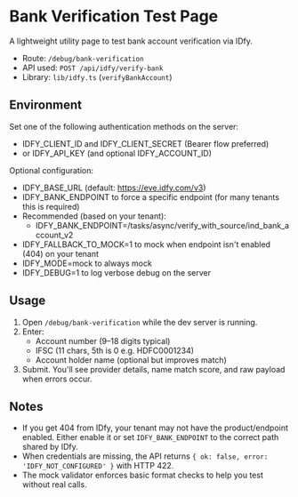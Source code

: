 # Bank Verification Test Page

A lightweight utility page to test bank account verification via IDfy.

- Route: `/debug/bank-verification`
- API used: `POST /api/idfy/verify-bank`
- Library: `lib/idfy.ts` (`verifyBankAccount`)

## Environment

Set one of the following authentication methods on the server:

- IDFY_CLIENT_ID and IDFY_CLIENT_SECRET (Bearer flow preferred)
- or IDFY_API_KEY (and optional IDFY_ACCOUNT_ID)

Optional configuration:

- IDFY_BASE_URL (default: https://eve.idfy.com/v3)
- IDFY_BANK_ENDPOINT to force a specific endpoint (for many tenants this is required)
- Recommended (based on your tenant):
   - IDFY_BANK_ENDPOINT=/tasks/async/verify_with_source/ind_bank_account_v2
- IDFY_FALLBACK_TO_MOCK=1 to mock when endpoint isn't enabled (404) on your tenant
- IDFY_MODE=mock to always mock
- IDFY_DEBUG=1 to log verbose debug on the server

## Usage

1. Open `/debug/bank-verification` while the dev server is running.
2. Enter:
   - Account number (9–18 digits typical)
   - IFSC (11 chars, 5th is 0 e.g. HDFC0001234)
   - Account holder name (optional but improves match)
3. Submit. You'll see provider details, name match score, and raw payload when errors occur.

## Notes

- If you get 404 from IDfy, your tenant may not have the product/endpoint enabled. Either enable it or set `IDFY_BANK_ENDPOINT` to the correct path shared by IDfy.
- When credentials are missing, the API returns `{ ok: false, error: 'IDFY_NOT_CONFIGURED' }` with HTTP 422.
- The mock validator enforces basic format checks to help you test without real calls.
